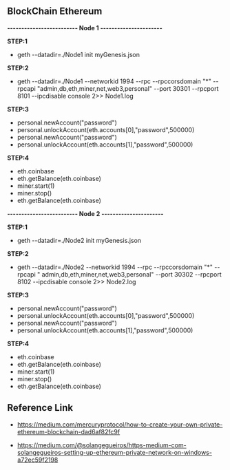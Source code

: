 ## BlockChain Ethereum

**-------------------------  Node 1 ----------------------**


**STEP:1**
 - geth --datadir=./Node1 init myGenesis.json

**STEP:2**
- geth --datadir=./Node1 --networkid 1994 --rpc --rpccorsdomain "*" --rpcapi "admin,db,eth,miner,net,web3,personal" --port 30301 --rpcport 8101 --ipcdisable console 2>> Node1.log

**STEP:3**
 - personal.newAccount("password")
 - personal.unlockAccount(eth.accounts[0],"password",500000)
 - personal.newAccount("password")
 - personal.unlockAccount(eth.accounts[1],"password",500000)

**STEP:4**
 - eth.coinbase
 - eth.getBalance(eth.coinbase)
 - miner.start(1)
 - miner.stop()
 - eth.getBalance(eth.coinbase)

**-------------------------  Node 2 ----------------------**

**STEP:1**
 - geth --datadir=./Node2 init myGenesis.json

**STEP:2**
 - geth --datadir=./Node2 --networkid 1994 --rpc --rpccorsdomain "*" --rpcapi " admin,db,eth,miner,net,web3,personal" --port 30302 --rpcport 8102 --ipcdisable console 2>> Node2.log

**STEP:3**
 - personal.newAccount("password")
 - personal.unlockAccount(eth.accounts[0],"password",500000)
 - personal.newAccount("password")
 - personal.unlockAccount(eth.accounts[1],"password",500000)

**STEP:4**
 - eth.coinbase
 - eth.getBalance(eth.coinbase)
 - miner.start(1)
 - miner.stop()
 - eth.getBalance(eth.coinbase)

## Reference Link

 - https://medium.com/mercuryprotocol/how-to-create-your-own-private-ethereum-blockchain-dad6af82fc9f 

 - https://medium.com/@solangegueiros/https-medium-com-solangegueiros-setting-up-ethereum-private-network-on-windows-a72ec59f2198
